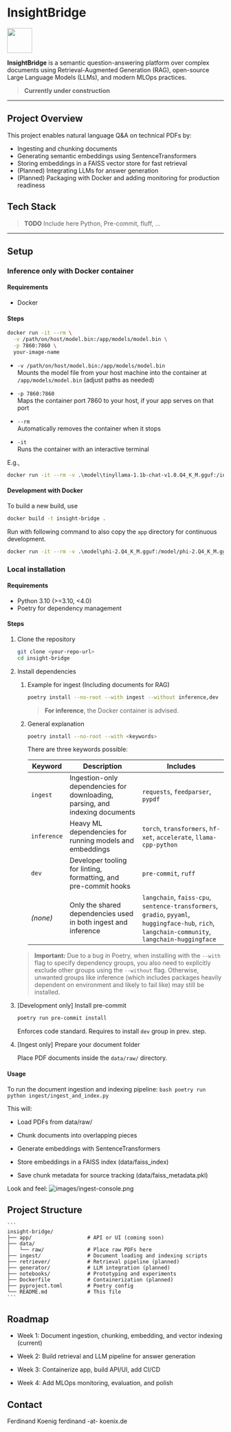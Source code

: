 # InsightBridge
<a href="https://creativecommons.org/licenses/by-nc-sa/4.0/">
  <img src="https://mirrors.creativecommons.org/presskit/buttons/88x31/png/by-nc-sa.png" width="58"/>
</a>

**InsightBridge** is a semantic question-answering platform over complex documents using Retrieval-Augmented Generation (RAG), open-source Large Language Models (LLMs), and modern MLOps practices.

> **Currently under construction**

---

## Project Overview

This project enables natural language Q&A on technical PDFs by:

- Ingesting and chunking documents  
- Generating semantic embeddings using SentenceTransformers  
- Storing embeddings in a FAISS vector store for fast retrieval  
- (Planned) Integrating LLMs for answer generation  
- (Planned) Packaging with Docker and adding monitoring for production readiness


## Tech Stack
> **TODO** Include here
Python, Pre-commit, fluff, ...

---

## Setup



### Inference only with Docker container
#### Requirements
- Docker

#### Steps
```bash
docker run -it --rm \
  -v /path/on/host/model.bin:/app/models/model.bin \
  -p 7860:7860 \
  your-image-name
  ```

* `-v /path/on/host/model.bin:/app/models/model.bin`  
  Mounts the model file from your host machine into the container at `/app/models/model.bin` (adjust paths as needed)
  
* `-p 7860:7860`  
  Maps the container port 7860 to your host, if your app serves on that port
  
* `--rm`  
  Automatically removes the container when it stops
  
* `-it`  
  Runs the container with an interactive terminal

E.g.,
```bash
docker run -it --rm -v .\model\tinyllama-1.1b-chat-v1.0.Q4_K_M.gguf:/insight-bridge/models/tinyllama-1.1b-chat-v1.0.Q4_K_M.gguf -v .\config.yaml:/insight-bridge/config.yaml -p 7860:7860 --entrypoint python3 insight-bridge -m app.main
```

#### Development with Docker
To build a new build, use
```bash
docker build -t insight-bridge .
```

Run with following command to also copy the `app` directory for continuous development.
```bash
docker run -it --rm -v .\model\phi-2.Q4_K_M.gguf:/model/phi-2.Q4_K_M.gguf -v .\config.yaml:/insight-bridge/config.yaml -v .\app:/insight-bridge/app -p 7860:7860 --entrypoint python3 insight-bridge -m app.main
```


### Local installation
#### Requirements

- Python 3.10 (>=3.10, <4.0)  
- Poetry for dependency management

#### Steps
1. Clone the repository

   ```bash
   git clone <your-repo-url>
   cd insight-bridge
    ```
	
2. Install dependencies
   1. Example for ingest (Including documents for RAG)
      ```bash
      poetry install --no-root --with ingest --without inference,dev
      ```
      > **For inference**, the Docker container is advised.
   2. General explanation
      ```bash
      poetry install --no-root --with <keywords>
      ```
      There are three keywords possible:
    
      | Keyword     | Description                                                                  | Includes                                                                                                                                         |
      | ----------- | ---------------------------------------------------------------------------- | ------------------------------------------------------------------------------------------------------------------------------------------------ |
      | `ingest`    | Ingestion-only dependencies for downloading, parsing, and indexing documents | `requests`, `feedparser`, `pypdf`                                                                                                                |
      | `inference` | Heavy ML dependencies for running models and embeddings                      | `torch`, `transformers`, `hf-xet`, `accelerate`, `llama-cpp-python`                                                                              |
      | `dev`       | Developer tooling for linting, formatting, and pre-commit hooks              | `pre-commit`, `ruff`                                                                                                                             |
      | *(none)*    | Only the shared dependencies used in both ingest and inference               | `langchain`, `faiss-cpu`, `sentence-transformers`, `gradio`, `pyyaml`, `huggingface-hub`, `rich`, `langchain-community`, `langchain-huggingface` |

   > **Important:** Due to a bug in Poetry, when installing with the `--with` flag to specify dependency groups, you
   also need to explicitly exclude other groups using the `--without` flag. Otherwise, unwanted groups like inference
      (which includes packages heavily dependent on environment and likely to fail like) may still be installed.

3. [Development only] Install pre-commit 
    ```bash
   poetry run pre-commit install
    ```
   Enforces code standard. Requires to install `dev` group in prev. step.
	
4. [Ingest only] Prepare your document folder

    Place PDF documents inside the `data/raw/` directory.


#### Usage

To run the document ingestion and indexing pipeline:
	```bash
	poetry run python ingest/ingest_and_index.py
	```
	
This will:

- Load PDFs from data/raw/

- Chunk documents into overlapping pieces

- Generate embeddings with SentenceTransformers

- Store embeddings in a FAISS index (data/faiss_index)

- Save chunk metadata for source tracking (data/faiss_metadata.pkl)

Look and feel:
![images/ingest-console.png](images/ingest-console.png)


## Project Structure

	```
	insight-bridge/
	├── app/                  # API or UI (coming soon)
	├── data/
	│   └── raw/              # Place raw PDFs here
	├── ingest/               # Document loading and indexing scripts
	├── retriever/            # Retrieval pipeline (planned)
	├── generator/            # LLM integration (planned)
	├── notebooks/            # Prototyping and experiments
	├── Dockerfile            # Containerization (planned)
	├── pyproject.toml        # Poetry config
	└── README.md             # This file
	```
	
## Roadmap
- Week 1: Document ingestion, chunking, embedding, and vector indexing (current)

- Week 2: Build retrieval and LLM pipeline for answer generation

- Week 3: Containerize app, build API/UI, add CI/CD

- Week 4: Add MLOps monitoring, evaluation, and polish

## Contact
Ferdinand Koenig
ferdinand -at- koenix.de